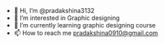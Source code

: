 - 👋 Hi, I’m @pradakshina3132
- 👀 I’m interested in Graphic designing
- 🌱 I’m currently learning graphic designing course
- 📫 How to reach me pradakshina0910@gmail.com




<!---
pradakshina3132/pradakshina3132 is a ✨ special ✨ repository because its `README.md` (this file) appears on your GitHub profile.
You can click the Preview link to take a look at your changes.
--->
